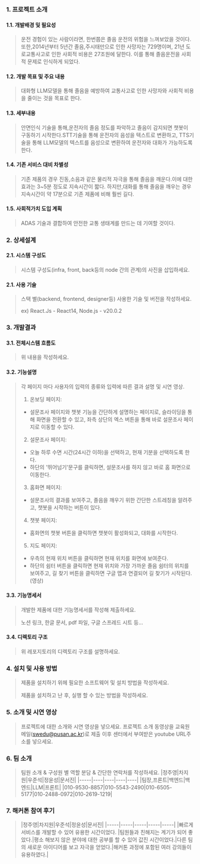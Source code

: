 ### 1. 프로젝트 소개
#### 1.1. 개발배경 및 필요성
> 운전 경험이 있는 사람이라면, 한번쯤은 졸음 운전의 위험을 느껴보았을 것이다. 또한,2014년부터 5년간 졸음,주시태만으로 인한 사망자는 729명이며, 21년 도로교통사고로 인한 사회적 비용은 27조원에 달한다. 이를 통해 졸음운전을 사회적 문제로 인식하게 되었다.

#### 1.2. 개발 목표 및 주요 내용
> 대화형 LLM모델을 통해 졸음을 예방하여 교통사고로 인한 사망자와 사회적 비용을 줄이는 것을 목표로 한다.

#### 1.3. 세부내용
> 안면인식 기술을 통해,운전자의 졸음 정도를 파악하고 졸음이 감지되면 챗봇이 구동하기 시작한다.STT기술을 통해 운전자의 음성을 텍스트로 변환하고, TTS기술을 통해 LLM모델의 텍스트를 음성으로 변환하여 운전자와 대화가 가능하도록 한다.

#### 1.4. 기존 서비스 대비 차별성
> 기존 제품의 경우 진동,소음과 같은 물리적 자극을 통해 졸음을 깨운다.이에 대한 효과는 3~5분 정도로 지속시간이 짧다.
하지만,대화를 통해 졸음을 깨우는 경우 지속시간이 약 17분으로 기존 제품에 비해 훨씬 길다. 

#### 1.5. 사회적가치 도입 계획
> ADAS 기술과 결합하여 안전한 교통 생태계를 만드는 데 기여할 것이다.


### 2. 상세설계
#### 2.1. 시스템 구성도
> 시스템 구성도(infra, front, back등의 node 간의 관계)의 사진을 삽입하세요.

#### 2.1. 사용 기술
> 스택 별(backend, frontend, designer등) 사용한 기술 및 버전을 작성하세요.
> 
> ex) React.Js - React14, Node.js - v20.0.2

### 3. 개발결과
#### 3.1. 전체시스템 흐름도
> 위 내용을 작성하세요.

#### 3.2. 기능설명
> 각 페이지 마다 사용자의 입력의 종류와 입력에 따른 결과 설명 및 시연 영상.
> 
> 1. 온보딩 페이지:
> - 설문조사 페이지와 챗봇 기능을 간단하게 설명하는 페이지로, 슬라이딩을 통해 화면을 전환할 수 있고, 좌측 상단의 엑스 버튼을 통해 바로 설문조사 페이지로 이동할 수 있다.
> 2. 설문조사 페이지:
> - 오늘 하루 수면 시간(24시간 이하)을 선택하고, 현재 기분을 선택하도록 한다.
> - 하단의 '뛰어넘기'문구를 클릭하면, 설문조사를 하지 않고 바로 홈 화면으로 이동한다.
> 3. 홈화면 페이지:  
> - 설문조사의 결과를 보여주고, 졸음을 깨우기 위한 간단한 스트레칭을 알려주고, 챗봇을 시작하는 버튼이 있다.
> 4. 챗봇 페이지:  
> - 홈화면의 챗봇 버튼을 클릭하면 챗봇이 활성화되고, 대화를 시작한다.
> 5. 지도 페이지:  
> - 우측의 현재 위치 버튼을 클릭하면 현재 위치를 화면에 보여준다.
> - 하단의 쉼터 버튼을 클릭하면 현재 위치와 가장 가까운 졸음 쉼터의 위치를 보여주고, 길 찾기 버튼을 클릭하면 구글 맵과 연결되어 길 찾기가 시작된다.
> (영상)

#### 3.3. 기능명세서
> 개발한 제품에 대한 기능명세서를 작성해 제출하세요.
> 
> 노션 링크, 한글 문서, pdf 파일, 구글 스프레드 시트 등...

#### 3.4. 디렉토리 구조
> 위 레포지토리의 디렉토리 구조를 설명하세요.

### 4. 설치 및 사용 방법
> 제품을 설치하기 위헤 필요한 소프트웨어 및 설치 방법을 작성하세요.
>
> 제품을 설치하고 난 후, 실행 할 수 있는 방법을 작성하세요.

### 5. 소개 및 시연 영상
> 프로젝트에 대한 소개와 시연 영상을 넣으세요.
> 프로젝트 소개 동영상을 교육원 메일(swedu@pusan.ac.kr)로 제출 이후 센터에서 부여받은 youtube URL주소를 넣으세요.

### 6. 팀 소개
> 팀원 소개 & 구성원 별 역할 분담 & 간단한 연락처를 작성하세요.
|정주영|차지원|우준석|정윤성|문서진|
|-----|----|----|----|----|
|팀장,프론트|백엔드|백엔드|LLM|프론트|
|010-9530-8857|010-5543-2490|010-6505-5177|010-2488-0972|010-2619-1219|



### 7. 해커톤 참여 후기
> |정주영|차지원|우준석|정윤성|문서진|
|-----|-----|-----|-----|-----|
|빠르게 서비스를 개발할 수 있어 유용한 시간이었다. |팀원들과 친해지는 계기가 되어 좋았다.|평소 해보지 않은 분야에 대한 공부를 할 수 있어 값진 시간이었다.|다른 팀의 새로운 아이디어를 보고 자극을 얻었다.|해커톤 과정에 포함된 여러 강의들이 유용하였다.|



